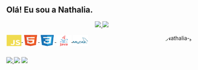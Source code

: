 ## Olá! Eu sou a Nathalia.
<div align="center">
  <a href="https://github.com/natcardozo">
  <img height="160em" src="https://github-readme-stats.vercel.app/api?username=natcardozo&show_icons=true&theme=dark&include_all_commits=true&count_private=true"/>
  <img height="160em" src="https://github-readme-stats.vercel.app/api/top-langs/?username=natcardozo&layout=compact&langs_count=7&theme=dark"/>
</div>
  
  <div style="display: inline_block"><br>
  <img align="center" alt="Nathalia-Js" height="30" width="40" src="https://raw.githubusercontent.com/devicons/devicon/master/icons/javascript/javascript-plain.svg">
  <img align="center" alt="Nathalia-HTML" height="30" width="40" src="https://raw.githubusercontent.com/devicons/devicon/master/icons/html5/html5-original.svg">
  <img align="center" alt="Nathalia-CSS" height="30" width="40" src="https://raw.githubusercontent.com/devicons/devicon/master/icons/css3/css3-original.svg">
  <img align="center" alt="Nathalia-Java" height="30" width="40" src="https://raw.githubusercontent.com/devicons/devicon/master/icons/java/java-original-wordmark.svg">
  <img align="center" alt="Nathalia-CSS" height="30" width="40" src="https://raw.githubusercontent.com/devicons/devicon/master/icons/mysql/mysql-plain-wordmark.svg">
  <img align="right" alt="Nathalia-pic" height="150" style="border-radius:50px;" src="https://media3.giphy.com/media/6EWyszhJ2kL3ceQuD2/giphy.gif?cid=ecf05e478ee5tqg07ekj4pzd9mmt9151ol9dxdji1qieklra&rid=giphy.gif&ct=g">
</div>
  
   ##
 
<div> 
   <a href="https://www.linkedin.com/in/nathaliacardozosilva/" target="_blank"><img src="https://img.shields.io/badge/-LinkedIn-%230077B5?style=for-the-badge&logo=linkedin&logoColor=white" target="_blank">
  <a href="https://instagram.com/nathinabox" target="_blank"><img src="https://img.shields.io/badge/-Instagram-%23E4405F?style=for-the-badge&logo=instagram&logoColor=white" target="_blank"></a>
  <a href = "mailto:nathaliacardozosilva@gmail.com"><img src="https://img.shields.io/badge/-Gmail-%23333?style=for-the-badge&logo=gmail&logoColor=white" target="_blank"></a>
  </a> 

<!--
**natcardozo/natcardozo** is a ✨ _special_ ✨ repository because its `README.md` (this file) appears on your GitHub profile.

Here are some ideas to get you started:

- 🔭 I’m currently working on ...
- 🌱 I’m currently learning ...
- 👯 I’m looking to collaborate on ...
- 🤔 I’m looking for help with ...
- 💬 Ask me about ...
- 📫 How to reach me: ...
- 😄 Pronouns: ...
- ⚡ Fun fact: ...
-->
